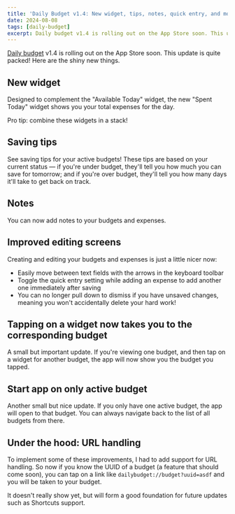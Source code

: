 ```yaml
---
title: 'Daily Budget v1.4: New widget, tips, notes, quick entry, and more'
date: 2024-08-08
tags: [daily-budget]
excerpt: Daily budget v1.4 is rolling out on the App Store soon. This update is quite packed! Here are the shiny new things. New widget. Designed to complement the "Available Today" widget, the new "Spent Today" widget shows you your total expenses for the day. Pro tip combine these widgets in a stack!
---
```

[Daily budget](https://dailybudget.phlippieb.dev) v1.4 is rolling out on the App Store soon. This update is quite packed! Here are the shiny new things.

## New widget

Designed to complement the "Available Today" widget, the new "Spent Today" widget shows you your total expenses for the day.

Pro tip: combine these widgets in a stack!

## Saving tips

See saving tips for your active budgets! These tips are based on your current status — if you're under budget, they'll tell you how much you can save for tomorrow; and if you're over budget, they'll tell you how many days it'll take to get back on track.

## Notes

You can now add notes to your budgets and expenses.

## Improved editing screens

Creating and editing your budgets and expenses is just a little nicer now:

- Easily move between text fields with the arrows in the keyboard toolbar
- Toggle the quick entry setting while adding an expense to add another one immediately after saving
- You can no longer pull down to dismiss if you have unsaved changes, meaning you won't accidentally delete your hard work!

## Tapping on a widget now takes you to the corresponding budget

A small but important update. If you're viewing one budget, and then tap on a widget for another budget, the app will now show you the budget you tapped.

## Start app on only active budget

Another small but nice update. If you only have one active budget, the app will open to that budget. You can always navigate back to the list of all budgets from there.

## Under the hood: URL handling

To implement some of these improvements, I had to add support for URL handling. So now if you know the UUID of a budget (a feature that should come soon), you can tap on a link like `dailybudget://budget?uuid=asdf` and you will be taken to your budget.

It doesn't really show yet, but will form a good foundation for future updates such as Shortcuts support.

